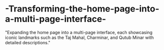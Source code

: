 # -Transforming-the-home-page-into-a-multi-page-interface-
"Expanding the home page into a multi-page interface, each showcasing iconic landmarks such as the Taj Mahal, Charminar, and Qutub Minar with detailed descriptions."
